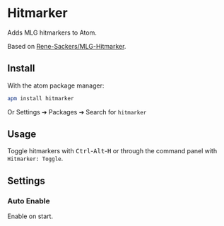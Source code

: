 # Hitmarker

Adds MLG hitmarkers to Atom.

Based on [Rene-Sackers/MLG-Hitmarker](https://github.com/Rene-Sackers/MLG-Hitmarker).

## Install

With the atom package manager:
```bash
apm install hitmarker
```
Or Settings ➔ Packages ➔ Search for `hitmarker`

## Usage

Toggle hitmarkers with <kbd>Ctrl</kbd>-<kbd>Alt</kbd>-<kbd>H</kbd> or through the command panel with `Hitmarker: Toggle`.

## Settings

### Auto Enable
Enable on start.
